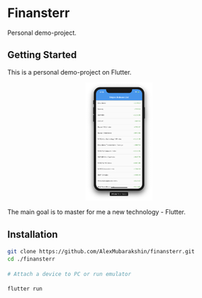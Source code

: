 # Finansterr

Personal demo-project.

## Getting Started

This is a personal demo-project on Flutter.

<p align="center">
  <img src="./docs/screenshot.png" alt="Screenshot"
       width="30%">
</p>

The main goal is to master for me a new technology - Flutter.


## Installation

```bash
git clone https://github.com/AlexMubarakshin/finansterr.git
cd ./finansterr

# Attach a device to PC or run emulator

flutter run
```
